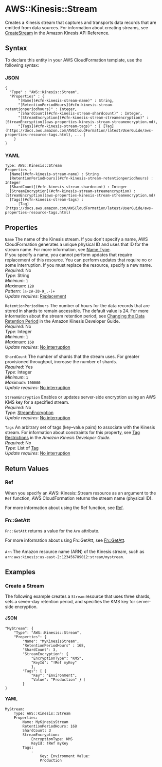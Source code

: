 # AWS::Kinesis::Stream<a name="aws-resource-kinesis-stream"></a>

Creates a Kinesis stream that captures and transports data records that are emitted from data sources\. For information about creating streams, see [CreateStream](https://docs.aws.amazon.com/kinesis/latest/APIReference/API_CreateStream.html) in the Amazon Kinesis API Reference\. 

## Syntax<a name="aws-resource-kinesis-stream-syntax"></a>

To declare this entity in your AWS CloudFormation template, use the following syntax:

### JSON<a name="aws-resource-kinesis-stream-syntax.json"></a>

```
{
  "Type" : "AWS::Kinesis::Stream",
  "Properties" : {
      "[Name](#cfn-kinesis-stream-name)" : String,
      "[RetentionPeriodHours](#cfn-kinesis-stream-retentionperiodhours)" : Integer,
      "[ShardCount](#cfn-kinesis-stream-shardcount)" : Integer,
      "[StreamEncryption](#cfn-kinesis-stream-streamencryption)" : [StreamEncryption](aws-properties-kinesis-stream-streamencryption.md),
      "[Tags](#cfn-kinesis-stream-tags)" : [ [Tag](https://docs.aws.amazon.com/AWSCloudFormation/latest/UserGuide/aws-properties-resource-tags.html), ... ]
    }
}
```

### YAML<a name="aws-resource-kinesis-stream-syntax.yaml"></a>

```
Type: AWS::Kinesis::Stream
Properties : 
﻿  [Name](#cfn-kinesis-stream-name) : String
﻿  [RetentionPeriodHours](#cfn-kinesis-stream-retentionperiodhours) : Integer
﻿  [ShardCount](#cfn-kinesis-stream-shardcount) : Integer
﻿  [StreamEncryption](#cfn-kinesis-stream-streamencryption) : [StreamEncryption](aws-properties-kinesis-stream-streamencryption.md)
﻿  [Tags](#cfn-kinesis-stream-tags) : 
    - [Tag](https://docs.aws.amazon.com/AWSCloudFormation/latest/UserGuide/aws-properties-resource-tags.html)
```

## Properties<a name="aws-resource-kinesis-stream-properties"></a>

`Name`  <a name="cfn-kinesis-stream-name"></a>
The name of the Kinesis stream\. If you don't specify a name, AWS CloudFormation generates a unique physical ID and uses that ID for the stream name\. For more information, see [Name Type](https://docs.aws.amazon.com/AWSCloudFormation/latest/UserGuide/aws-properties-name.html)\.   
If you specify a name, you cannot perform updates that require replacement of this resource\. You can perform updates that require no or some interruption\. If you must replace the resource, specify a new name\.   
*Required*: No  
*Type*: String  
*Minimum*: `1`  
*Maximum*: `128`  
*Pattern*: `[a-zA-Z0-9_.-]+`  
*Update requires*: [Replacement](https://docs.aws.amazon.com/AWSCloudFormation/latest/UserGuide/using-cfn-updating-stacks-update-behaviors.html#update-replacement)

`RetentionPeriodHours`  <a name="cfn-kinesis-stream-retentionperiodhours"></a>
The number of hours for the data records that are stored in shards to remain accessible\. The default value is 24\. For more information about the stream retention period, see [Changing the Data Retention Period](https://docs.aws.amazon.com/streams/latest/dev/kinesis-extended-retention.html) in the Amazon Kinesis Developer Guide\.   
*Required*: No  
*Type*: Integer  
*Minimum*: `1`  
*Maximum*: `168`  
*Update requires*: [No interruption](https://docs.aws.amazon.com/AWSCloudFormation/latest/UserGuide/using-cfn-updating-stacks-update-behaviors.html#update-no-interrupt)

`ShardCount`  <a name="cfn-kinesis-stream-shardcount"></a>
The number of shards that the stream uses\. For greater provisioned throughput, increase the number of shards\.   
*Required*: Yes  
*Type*: Integer  
*Minimum*: `1`  
*Maximum*: `100000`  
*Update requires*: [No interruption](https://docs.aws.amazon.com/AWSCloudFormation/latest/UserGuide/using-cfn-updating-stacks-update-behaviors.html#update-no-interrupt)

`StreamEncryption`  <a name="cfn-kinesis-stream-streamencryption"></a>
Enables or updates server\-side encryption using an AWS KMS key for a specified stream\.   
*Required*: No  
*Type*: [StreamEncryption](aws-properties-kinesis-stream-streamencryption.md)  
*Update requires*: [No interruption](https://docs.aws.amazon.com/AWSCloudFormation/latest/UserGuide/using-cfn-updating-stacks-update-behaviors.html#update-no-interrupt)

`Tags`  <a name="cfn-kinesis-stream-tags"></a>
An arbitrary set of tags \(key–value pairs\) to associate with the Kinesis stream\. For information about constraints for this property, see [Tag Restrictions](https://docs.aws.amazon.com/streams/latest/dev/tagging.html#tagging-restrictions) in the *Amazon Kinesis Developer Guide*\.   
*Required*: No  
*Type*: List of [Tag](https://docs.aws.amazon.com/AWSCloudFormation/latest/UserGuide/aws-properties-resource-tags.html)  
*Update requires*: [No interruption](https://docs.aws.amazon.com/AWSCloudFormation/latest/UserGuide/using-cfn-updating-stacks-update-behaviors.html#update-no-interrupt)

## Return Values<a name="aws-resource-kinesis-stream-return-values"></a>

### Ref<a name="aws-resource-kinesis-stream-return-values-ref"></a>

 When you specify an AWS::Kinesis::Stream resource as an argument to the `Ref` function, AWS CloudFormation returns the stream name \(physical ID\)\.

For more information about using the Ref function, see [Ref](https://docs.aws.amazon.com/AWSCloudFormation/latest/UserGuide/intrinsic-function-reference-ref.html)\. 

### Fn::GetAtt<a name="aws-resource-kinesis-stream-return-values-fn--getatt"></a>

 `Fn::GetAtt` returns a value for the `Arn` attribute\.

For more information about using Fn::GetAtt, see [Fn::GetAtt](https://docs.aws.amazon.com/AWSCloudFormation/latest/UserGuide/intrinsic-function-reference-getatt.html)\. 

#### <a name="aws-resource-kinesis-stream-return-values-fn--getatt-fn--getatt"></a>

`Arn`  <a name="Arn-fn::getatt"></a>
The Amazon resource name \(ARN\) of the Kinesis stream, such as `arn:aws:kinesis:us-east-2:123456789012:stream/mystream`\.

## Examples<a name="aws-resource-kinesis-stream--examples"></a>

### Create a Stream<a name="aws-resource-kinesis-stream--examples--Create_a_Stream"></a>

The following example creates a `Stream` resource that uses three shards, sets a seven\-day retention period, and specifies the KMS key for server\-side encryption\.

#### JSON<a name="aws-resource-kinesis-stream--examples--Create_a_Stream--json"></a>

```
"MyStream": { 
    "Type": "AWS::Kinesis::Stream", 
    "Properties": {
        "Name": "MyKinesisStream", 
        "RetentionPeriodHours" : 168, 
        "ShardCount": 3,
        "StreamEncryption": { 
            "EncryptionType": "KMS", 
            "KeyId": "!Ref myKey" 
            }, 
        "Tags": [ {
            "Key": "Environment", 
            "Value": "Production" } ] 
        } 
}
```

#### YAML<a name="aws-resource-kinesis-stream--examples--Create_a_Stream--yaml"></a>

```
MyStream: 
    Type: AWS::Kinesis::Stream 
    Properties: 
        Name: MyKinesisStream 
        RetentionPeriodHours: 168 
        ShardCount: 3 
        StreamEncryption:
            EncryptionType: KMS 
            KeyId: !Ref myKey 
        Tags: 
            -
                Key: Environment Value:
                Production
```